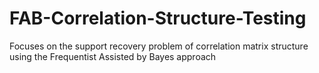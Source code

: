 # FAB-Correlation-Structure-Testing
Focuses on the support recovery problem of correlation matrix structure using the Frequentist Assisted by Bayes approach
